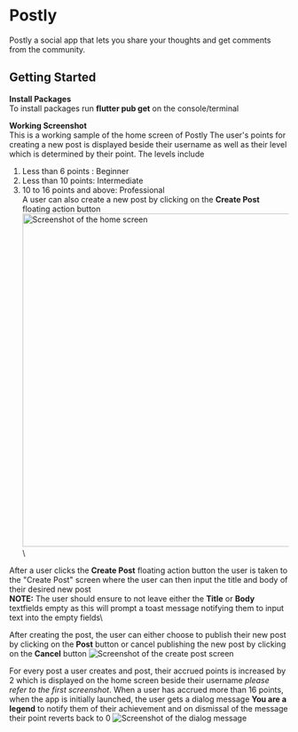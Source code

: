 # Postly

Postly a social app that lets you share your thoughts and get comments from the community.

## Getting Started

**Install Packages**\
To install packages run **flutter pub get** on the console/terminal

**Working Screenshot**\
This is a working sample of the home screen of Postly
The user's points for creating a new post is displayed beside their username as well as their level which is determined by their point. The levels include
1. Less than 6 points : Beginner 
2. Less than 10 points: Intermediate
3. 10 to 16 points and above: Professional\
A user can also create a new post by clicking on the **Create Post** floating action button\
<img alt="Screenshot of the home screen" src="https://drive.google.com/uc?export=view&id=1wzNPnO6H_ujdz9AqzDaHT_K10I_OpUjP" width="600">\

After a user clicks the **Create Post** floating action button the user is taken to the "Create Post" screen where the user can then input the title and body of their desired new post\
**NOTE:** The user should ensure to not leave either the **Title** or **Body** textfields empty as this will prompt a toast message notifying them to input text into the empty fields\

After creating the post, the user can either choose to publish their new post by clicking on the **Post** button or cancel publishing the new post by clicking on the **Cancel** button
![Screenshot of the create post screen](https://drive.google.com/uc?export=view&id=1Fn0j8Yf4h3QUa_rhU-b2R3ypDKytllWr) 

For every post a user creates and post, their accrued points is increased by 2 which is displayed on the home screen beside their username *please refer to the first screenshot*. When a user has accrued more than 16 points, when the app is initially launched, the user gets a dialog message **You are a legend** to notify them of their achievement and on dismissal of the message their point reverts back to 0
![Screenshot of the dialog message](https://drive.google.com/uc?export=view&id=1ExVctbigfeH7E0G_udKia4S_Zj08LJR5)

